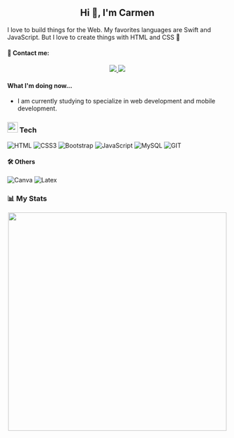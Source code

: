 <h2 align="center"> Hi 👋, I'm Carmen </h2>

 
I love to build things for the Web. My favorites languages are Swift and JavaScript. But I love to create things with HTML and CSS 💖

#### 📩 Contact me: 
<div align="center">
    <a href="[https://www.linkedin.com/in/mar%C3%ADa-m-b81bbb1b8/](https://www.linkedin.com/in/mar%C3%ADa-del-carmen-m-b81bbb1b8/)" target="_pink">
        <img src="https://img.shields.io/badge/LinkedIn-%23181818?logo=linkedin&style=for-the-badge"/>
    </a>
    <a href="mailto:carmenmtzunam97@gmail.com" target="_blank">
        <img src="https://img.shields.io/badge/Gmail-D14836?style=for-the-badge&logo=gmail&logoColor=pink"/>
    </a>
</div>

#### What I'm doing now...
- I am currently studying to specialize in web development and mobile development.

### <img src = "https://media2.giphy.com/media/QssGEmpkyEOhBCb7e1/giphy.gif?cid=ecf05e47a0n3gi1bfqntqmob8g9aid1oyj2wr3ds3mg700bl&rid=giphy.gif" width = 24px>  Tech
![HTML](https://img.shields.io/badge/HTML5-E34F26?style=for-the-badge&logo=html5&logoColor=white)
![CSS3](https://img.shields.io/badge/CSS3-1572B6?style=for-the-badge&logo=css3&logoColor=white)
![Bootstrap](https://img.shields.io/badge/Bootstrap-563D7C?style=for-the-badge&logo=bootstrap&logoColor=white)
![JavaScript](https://img.shields.io/badge/JavaScript-323330?style=for-the-badge&logo=javascript&logoColor=F7DF1E)
![MySQL](https://img.shields.io/badge/MySQL-005C84?style=for-the-badge&logo=mysql&logoColor=white)
![GIT](https://img.shields.io/badge/Git-F05032?style=for-the-badge&logo=git&logoColor=white)

 
 #### 🛠 Others
 ![Canva](https://img.shields.io/badge/Canva-%2300C4CC.svg?&style=for-the-badge&logo=Canva&logoColor=white)
 ![Latex](https://img.shields.io/badge/LaTeX-47A141?style=for-the-badge&logo=LaTeX&logoColor=white)
 
 ### 📊 My Stats

<div align="center">
    <img width='500' src="https://github-readme-stats.vercel.app/api?username=Hellocarmenn&count_private=true&show_icons=true&theme=dracula" />
</div>



